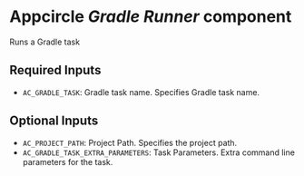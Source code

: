 # Appcircle _Gradle Runner_ component

Runs a Gradle task

## Required Inputs

- `AC_GRADLE_TASK`: Gradle task name. Specifies Gradle task name.

## Optional Inputs

- `AC_PROJECT_PATH`: Project Path. Specifies the project path.
- `AC_GRADLE_TASK_EXTRA_PARAMETERS`: Task Parameters. Extra command line parameters for the task.
